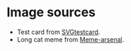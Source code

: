 # Image sources

* Test card from [SVGtestcard](https://github.com/edent/SVGtestcard).
* Long cat meme from [Meme-arsenal](https://www.meme-arsenal.com/en/create/template/11178949).
